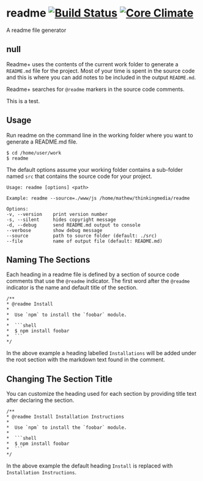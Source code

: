 # readme [![Build Status](https://travis-ci.org/thinkingmedia/readme.svg?branch=master)](https://travis-ci.org/thinkingmedia/readme) [![Core Climate](https://codeclimate.com/github/thinkingmedia/readme/badges/gpa.svg)](https://codeclimate.com/github/thinkingmedia/readme)

A readme file generator

## null 


Readme+ uses the contents of the current work folder to generate a `README.md` file for the project. Most of your
time is spent in the source code and this is where you can add notes to be included in the output `README.md`.

Readme+ searches for `@readme` markers in the source code comments.

This is a test.


## Usage 


Run readme on the command line in the working folder where you want to generate a README.md file.

```shell
$ cd /home/user/work
$ readme
```

The default options assume your working folder contains a sub-folder named `src` that contains the source code for your project.

```
Usage: readme [options] <path>

Example: readme --source=./www/js /home/mathew/thinkingmedia/readme

Options:
-v, --version    print version number
-s, --silent     hides copyright message
-d, --debug      send README.md output to console
--verbose        show debug message
--source         path to source folder (default: ./src)
--file           name of output file (default: README.md)
```


## Naming The Sections 


Each heading in a readme file is defined by a section of source code comments that use the `@readme` indicator. The
first word after the `@readme` indicator is the name and default title of the section.

```
/**
* @readme Install
*
*  Use `npm` to install the `foobar` module.
*
*  ```shell
*  $ npm install foobar
*  ```
*/
```

In the above example a heading labelled `Installations` will be added under the root section with the markdown text
found in the comment.


## Changing The Section Title 


You can customize the heading used for each section by providing title text after declaring the section.

```
/**
* @readme Install Installation Instructions
*
*  Use `npm` to install the `foobar` module.
*
*  ```shell
*  $ npm install foobar
*  ```
*/
```
In the above example the default heading `Install` is replaced with `Installation Instructions`.

